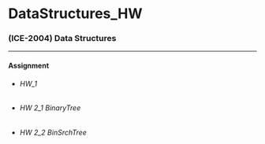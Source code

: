# DataStructures_HW
### (ICE-2004) Data Structures
-----------------------------------------------
#### Assignment
- ###### HW_1
- ###### HW 2_1 BinaryTree
- ###### HW 2_2 BinSrchTree
